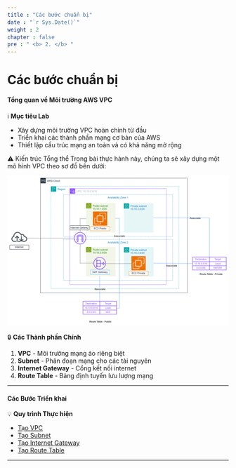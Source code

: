 ```yaml
---
title : "Các bước chuẩn bị"
date : "`r Sys.Date()`"
weight : 2
chapter : false
pre : " <b> 2. </b> "
---
```


# Các bước chuẩn bị

#### Tổng quan về Môi trường AWS VPC

ℹ️ **Mục tiêu Lab**

- Xây dựng môi trường VPC hoàn chỉnh từ đầu
- Triển khai các thành phần mạng cơ bản của AWS
- Thiết lập cấu trúc mạng an toàn và có khả năng mở rộng

⚠️ Kiến trúc Tổng thể Trong bài thực hành này, chúng ta sẽ xây dựng một mô hình VPC theo sơ đồ bên dưới:

![Diagram](/images/2/0001.png?featherlight=false&width=90pc)

🔒 **Các Thành phần Chính**

1. **VPC** - Môi trường mạng ảo riêng biệt
2. **Subnet** - Phân đoạn mạng cho các tài nguyên
3. **Internet Gateway** - Cổng kết nối internet
4. **Route Table** - Bảng định tuyến lưu lượng mạng

---

#### Các Bước Triển khai

💡 **Quy trình Thực hiện**

- [Tạo VPC](2-1-Create-VPC/)
- [Tạo Subnet](2-2-create-subnet/)
- [Tạo Internet Gateway](2-3-create-internet-gateway/)
- [Tạo Route Table](2-4-create-route-table/)

---